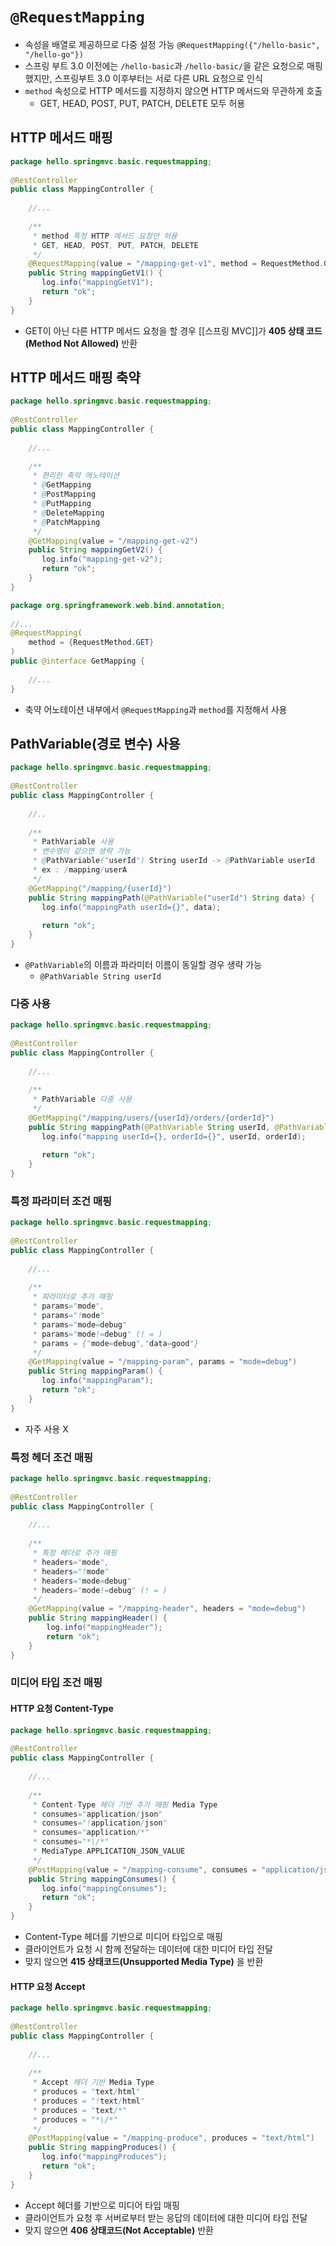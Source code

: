 # `@RequestMapping`
- 속성을 배열로 제공하므로 다중 설정 가능 `@RequestMapping({"/hello-basic", "/hello-go"})`
- 스프링 부트 3.0 이전에는 `/hello-basic`과 `/hello-basic/`을 같은 요청으로 매핑했지만, 스프링부트 3.0 이후부터는 서로 다른 URL 요청으로 인식
- `method` 속성으로 HTTP 메서드를 지정하지 않으면 HTTP 메서드와 무관하게 호출
	- GET, HEAD, POST, PUT, PATCH, DELETE 모두 허용
## HTTP 메서드 매핑
```java
package hello.springmvc.basic.requestmapping;  
  
@RestController  
public class MappingController {  
  
    //...
  
    /**  
     * method 특정 HTTP 메서드 요청만 허용  
     * GET, HEAD, POST, PUT, PATCH, DELETE   
     */  
    @RequestMapping(value = "/mapping-get-v1", method = RequestMethod.GET)  
    public String mappingGetV1() {  
       log.info("mappingGetV1");  
       return "ok";  
    }  
}
```
- GET이 아닌 다른 HTTP 메서드 요청을 할 경우 [[스프링 MVC]]가 **405 상태 코드(Method Not Allowed)** 반환
## HTTP 메서드 매핑 축약
```java
package hello.springmvc.basic.requestmapping;  
  
@RestController  
public class MappingController {  
  
    //...
  
    /**  
     * 편리한 축약 애노테이션  
     * @GetMapping  
     * @PostMapping  
     * @PutMapping  
     * @DeleteMapping  
     * @PatchMapping  
     */  
    @GetMapping(value = "/mapping-get-v2")  
    public String mappingGetV2() {  
       log.info("mapping-get-v2");  
       return "ok";  
    }  
}
```
```java
package org.springframework.web.bind.annotation;  
  
//...
@RequestMapping(  
    method = {RequestMethod.GET}  
)  
public @interface GetMapping {
	
	//...
}
```
- 축약 어노테이션 내부에서 `@RequestMapping`과 `method`를 지정해서 사용
## PathVariable(경로 변수) 사용
```java
package hello.springmvc.basic.requestmapping;  
  
@RestController  
public class MappingController {  
  
	//..
  
    /**  
     * PathVariable 사용  
     * 변수명이 같으면 생략 가능  
     * @PathVariable("userId") String userId -> @PathVariable userId  
     * ex : /mapping/userA     
     */    
    @GetMapping("/mapping/{userId}")  
    public String mappingPath(@PathVariable("userId") String data) {  
       log.info("mappingPath userId={}", data);  
  
       return "ok";  
    }  
}
```
- `@PathVariable`의 이름과 파라미터 이름이 동일할 경우 생략 가능
	- `@PathVariable String userId`
### 다중 사용
```java
package hello.springmvc.basic.requestmapping;  
  
@RestController  
public class MappingController {  
  
    //...
  
    /**  
     * PathVariable 다중 사용  
     */  
    @GetMapping("/mapping/users/{userId}/orders/{orderId}")  
    public String mappingPath(@PathVariable String userId, @PathVariable String orderId) {  
       log.info("mapping userId={}, orderId={}", userId, orderId);  
  
       return "ok";  
    }  
}
```
### 특정 파라미터 조건 매핑
```java
package hello.springmvc.basic.requestmapping;  
  
@RestController  
public class MappingController {  
  
    //...
  
    /**  
     * 파라미터로 추가 매핑  
     * params="mode",  
     * params="!mode"     
     * params="mode=debug"     
     * params="mode!=debug" (! = )     
     * params = {"mode=debug","data=good"}     
     */    
	@GetMapping(value = "/mapping-param", params = "mode=debug")  
    public String mappingParam() {  
       log.info("mappingParam");  
       return "ok";  
    }  
}
```
- 자주 사용 X
### 특정 헤더 조건 매핑
```java
package hello.springmvc.basic.requestmapping;  
  
@RestController  
public class MappingController {  
  
    //...
  
    /**  
	 * 특정 헤더로 추가 매핑  
	 * headers="mode",  
	 * headers="!mode" 
	 * headers="mode=debug" 
	 * headers="mode!=debug" (! = ) 
	 */
	@GetMapping(value = "/mapping-header", headers = "mode=debug")  
	public String mappingHeader() {  
	    log.info("mappingHeader");  
	    return "ok";  
	}
}
```
### 미디어 타입 조건 매핑
#### HTTP 요청 Content-Type
```java
package hello.springmvc.basic.requestmapping;  
  
@RestController  
public class MappingController {  
  
    //...
  
    /**  
     * Content-Type 헤더 기반 추가 매핑 Media Type 
     * consumes="application/json"  
     * consumes="!application/json"     
     * consumes="application/*"     
     * consumes="*\/*"     
     * MediaType.APPLICATION_JSON_VALUE     
     */    
    @PostMapping(value = "/mapping-consume", consumes = "application/json")  
    public String mappingConsumes() {  
       log.info("mappingConsumes");  
       return "ok";  
    }  
}
```
- Content-Type 헤더를 기반으로 미디어 타입으로 매핑
- 클라이언트가 요청 시 함께 전달하는 데이터에 대한 미디어 타입 전달
- 맞지 않으면 **415 상태코드(Unsupported Media Type)** 을 반환
#### HTTP 요청 Accept
```java
package hello.springmvc.basic.requestmapping;  
  
@RestController  
public class MappingController {  
  
    //...  
  
    /**  
     * Accept 헤더 기반 Media Type 
     * produces = "text/html"  
     * produces = "!text/html"     
     * produces = "text/*"     
     * produces = "*\/*"     
     */    
    @PostMapping(value = "/mapping-produce", produces = "text/html")  
    public String mappingProduces() {  
       log.info("mappingProduces");  
       return "ok";  
    }  
}
```
- Accept 헤더를 기반으로 미디어 타입 매핑
- 클라이언트가 요청 후 서버로부터 받는 응답의 데이터에 대한 미디어 타입 전달
- 맞지 않으면 **406 상태코드(Not Acceptable)** 반환
